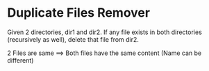 # Duplicate Files Remover

Given 2 directories, dir1 and dir2. If any file exists in both directories (recursively as well), delete that file from dir2.

2 Files are same ==> Both files have the same content (Name can be different)
